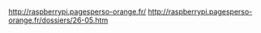 http://raspberrypi.pagesperso-orange.fr/
http://raspberrypi.pagesperso-orange.fr/dossiers/26-05.htm
